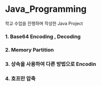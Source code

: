 # Java_Programming

학교 수업을 진행하며 작성한 Java Project

### 1. Base64 Encoding , Decoding
### 2. Memory Partition
### 3. 상속을 사용하여 다른 방법으로 Encodin
### 4. 호프만 압축
